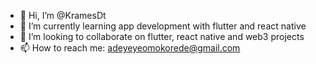 - 👋 Hi, I’m @KramesDt
- 🌱 I’m currently learning app development with flutter and react native
- 💞️ I’m looking to collaborate on flutter, react native and web3 projects
- 📫 How to reach me: adeyeyeomokorede@gmail.com

<!---
KramesDt/KramesDt is a ✨ special ✨ repository because its `README.md` (this file) appears on your GitHub profile.
You can click the Preview link to take a look at your changes.
--->
